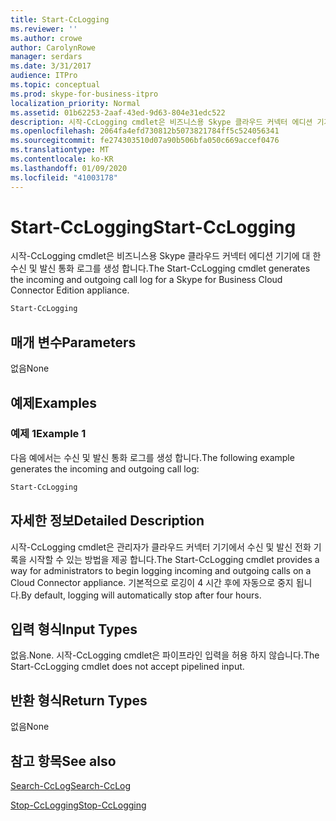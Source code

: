 ```yaml
---
title: Start-CcLogging
ms.reviewer: ''
ms.author: crowe
author: CarolynRowe
manager: serdars
ms.date: 3/31/2017
audience: ITPro
ms.topic: conceptual
ms.prod: skype-for-business-itpro
localization_priority: Normal
ms.assetid: 01b62253-2aaf-43ed-9d63-804e31edc522
description: 시작-CcLogging cmdlet은 비즈니스용 Skype 클라우드 커넥터 에디션 기기에 대 한 수신 및 발신 통화 로그를 생성 합니다.
ms.openlocfilehash: 2064fa4efd730812b5073821784ff5c524056341
ms.sourcegitcommit: fe274303510d07a90b506bfa050c669accef0476
ms.translationtype: MT
ms.contentlocale: ko-KR
ms.lasthandoff: 01/09/2020
ms.locfileid: "41003178"
---
```

# <a name="start-cclogging"></a><span data-ttu-id="c3bbb-103">Start-CcLogging</span><span class="sxs-lookup"><span data-stu-id="c3bbb-103">Start-CcLogging</span></span>
 
<span data-ttu-id="c3bbb-104">시작-CcLogging cmdlet은 비즈니스용 Skype 클라우드 커넥터 에디션 기기에 대 한 수신 및 발신 통화 로그를 생성 합니다.</span><span class="sxs-lookup"><span data-stu-id="c3bbb-104">The Start-CcLogging cmdlet generates the incoming and outgoing call log for a Skype for Business Cloud Connector Edition appliance.</span></span> 
  
```powershell
Start-CcLogging
```

## <a name="parameters"></a><span data-ttu-id="c3bbb-105">매개 변수</span><span class="sxs-lookup"><span data-stu-id="c3bbb-105">Parameters</span></span>

<span data-ttu-id="c3bbb-106">없음</span><span class="sxs-lookup"><span data-stu-id="c3bbb-106">None</span></span>
  
## <a name="examples"></a><span data-ttu-id="c3bbb-107">예제</span><span class="sxs-lookup"><span data-stu-id="c3bbb-107">Examples</span></span>
<span data-ttu-id="c3bbb-108"><a name="Examples"> </a></span><span class="sxs-lookup"><span data-stu-id="c3bbb-108"></span></span>

### <a name="example-1"></a><span data-ttu-id="c3bbb-109">예제 1</span><span class="sxs-lookup"><span data-stu-id="c3bbb-109">Example 1</span></span>

<span data-ttu-id="c3bbb-110">다음 예에서는 수신 및 발신 통화 로그를 생성 합니다.</span><span class="sxs-lookup"><span data-stu-id="c3bbb-110">The following example generates the incoming and outgoing call log:</span></span>
  
```powershell
Start-CcLogging
```

## <a name="detailed-description"></a><span data-ttu-id="c3bbb-111">자세한 정보</span><span class="sxs-lookup"><span data-stu-id="c3bbb-111">Detailed Description</span></span>
<span data-ttu-id="c3bbb-112"><a name="DetailedDescription"> </a></span><span class="sxs-lookup"><span data-stu-id="c3bbb-112"></span></span>

<span data-ttu-id="c3bbb-113">시작-CcLogging cmdlet은 관리자가 클라우드 커넥터 기기에서 수신 및 발신 전화 기록을 시작할 수 있는 방법을 제공 합니다.</span><span class="sxs-lookup"><span data-stu-id="c3bbb-113">The Start-CcLogging cmdlet provides a way for administrators to begin logging incoming and outgoing calls on a Cloud Connector appliance.</span></span> <span data-ttu-id="c3bbb-114">기본적으로 로깅이 4 시간 후에 자동으로 중지 됩니다.</span><span class="sxs-lookup"><span data-stu-id="c3bbb-114">By default, logging will automatically stop after four hours.</span></span>
  
## <a name="input-types"></a><span data-ttu-id="c3bbb-115">입력 형식</span><span class="sxs-lookup"><span data-stu-id="c3bbb-115">Input Types</span></span>
<span data-ttu-id="c3bbb-116"><a name="InputTypes"> </a></span><span class="sxs-lookup"><span data-stu-id="c3bbb-116"></span></span>

<span data-ttu-id="c3bbb-117">없음.</span><span class="sxs-lookup"><span data-stu-id="c3bbb-117">None.</span></span> <span data-ttu-id="c3bbb-118">시작-CcLogging cmdlet은 파이프라인 입력을 허용 하지 않습니다.</span><span class="sxs-lookup"><span data-stu-id="c3bbb-118">The Start-CcLogging cmdlet does not accept pipelined input.</span></span>
  
## <a name="return-types"></a><span data-ttu-id="c3bbb-119">반환 형식</span><span class="sxs-lookup"><span data-stu-id="c3bbb-119">Return Types</span></span>
<span data-ttu-id="c3bbb-120"><a name="ReturnTypes"> </a></span><span class="sxs-lookup"><span data-stu-id="c3bbb-120"></span></span>

<span data-ttu-id="c3bbb-121">없음</span><span class="sxs-lookup"><span data-stu-id="c3bbb-121">None</span></span>
  
## <a name="see-also"></a><span data-ttu-id="c3bbb-122">참고 항목</span><span class="sxs-lookup"><span data-stu-id="c3bbb-122">See also</span></span>
<span data-ttu-id="c3bbb-123"><a name="ReturnTypes"> </a></span><span class="sxs-lookup"><span data-stu-id="c3bbb-123"></span></span>

[<span data-ttu-id="c3bbb-124">Search-CcLog</span><span class="sxs-lookup"><span data-stu-id="c3bbb-124">Search-CcLog</span></span>](search-cclog.md)
  
[<span data-ttu-id="c3bbb-125">Stop-CcLogging</span><span class="sxs-lookup"><span data-stu-id="c3bbb-125">Stop-CcLogging</span></span>](stop-cclogging.md)
  

